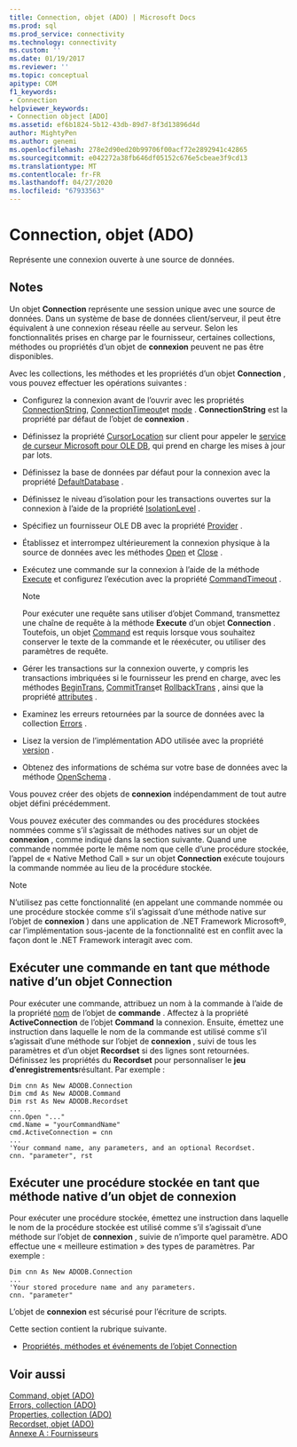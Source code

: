 ```yaml
---
title: Connection, objet (ADO) | Microsoft Docs
ms.prod: sql
ms.prod_service: connectivity
ms.technology: connectivity
ms.custom: ''
ms.date: 01/19/2017
ms.reviewer: ''
ms.topic: conceptual
apitype: COM
f1_keywords:
- Connection
helpviewer_keywords:
- Connection object [ADO]
ms.assetid: ef6b1824-5b12-43db-89d7-8f3d13896d4d
author: MightyPen
ms.author: genemi
ms.openlocfilehash: 278e2d90ed20b99706f00acf72e2892941c42865
ms.sourcegitcommit: e042272a38fb646df05152c676e5cbeae3f9cd13
ms.translationtype: MT
ms.contentlocale: fr-FR
ms.lasthandoff: 04/27/2020
ms.locfileid: "67933563"
---
```

# <a name="connection-object-ado"></a>Connection, objet (ADO)
Représente une connexion ouverte à une source de données.  
  
## <a name="remarks"></a>Notes  
 Un objet **Connection** représente une session unique avec une source de données. Dans un système de base de données client/serveur, il peut être équivalent à une connexion réseau réelle au serveur. Selon les fonctionnalités prises en charge par le fournisseur, certaines collections, méthodes ou propriétés d’un objet de **connexion** peuvent ne pas être disponibles.  
  
 Avec les collections, les méthodes et les propriétés d’un objet **Connection** , vous pouvez effectuer les opérations suivantes :  
  
-   Configurez la connexion avant de l’ouvrir avec les propriétés [ConnectionString](../../../ado/reference/ado-api/connectionstring-property-ado.md), [ConnectionTimeout](../../../ado/reference/ado-api/connectiontimeout-property-ado.md)et [mode](../../../ado/reference/ado-api/mode-property-ado.md) . **ConnectionString** est la propriété par défaut de l’objet de **connexion** .  
  
-   Définissez la propriété [CursorLocation](../../../ado/reference/ado-api/cursorlocation-property-ado.md) sur client pour appeler le [service de curseur Microsoft pour OLE DB](../../../ado/guide/appendixes/microsoft-cursor-service-for-ole-db-ado-service-component.md), qui prend en charge les mises à jour par lots.  
  
-   Définissez la base de données par défaut pour la connexion avec la propriété [DefaultDatabase](../../../ado/reference/ado-api/defaultdatabase-property.md) .  
  
-   Définissez le niveau d’isolation pour les transactions ouvertes sur la connexion à l’aide de la propriété [IsolationLevel](../../../ado/reference/ado-api/isolationlevel-property.md) .  
  
-   Spécifiez un fournisseur OLE DB avec la propriété [Provider](../../../ado/reference/ado-api/provider-property-ado.md) .  
  
-   Établissez et interrompez ultérieurement la connexion physique à la source de données avec les méthodes [Open](../../../ado/reference/ado-api/open-method-ado-connection.md) et [Close](../../../ado/reference/ado-api/close-method-ado.md) .  
  
-   Exécutez une commande sur la connexion à l’aide de la méthode [Execute](../../../ado/reference/ado-api/execute-method-ado-connection.md) et configurez l’exécution avec la propriété [CommandTimeout](../../../ado/reference/ado-api/commandtimeout-property-ado.md) .  
  
    > [!NOTE]
    >  Pour exécuter une requête sans utiliser d’objet Command, transmettez une chaîne de requête à la méthode **Execute** d’un objet **Connection** . Toutefois, un objet [Command](../../../ado/reference/ado-api/command-object-ado.md) est requis lorsque vous souhaitez conserver le texte de la commande et le réexécuter, ou utiliser des paramètres de requête.  
  
-   Gérer les transactions sur la connexion ouverte, y compris les transactions imbriquées si le fournisseur les prend en charge, avec les méthodes [BeginTrans](../../../ado/reference/ado-api/begintrans-committrans-and-rollbacktrans-methods-ado.md), [CommitTrans](../../../ado/reference/ado-api/begintrans-committrans-and-rollbacktrans-methods-ado.md)et [RollbackTrans](../../../ado/reference/ado-api/begintrans-committrans-and-rollbacktrans-methods-ado.md) , ainsi que la propriété [attributes](../../../ado/reference/ado-api/attributes-property-ado.md) .  
  
-   Examinez les erreurs retournées par la source de données avec la collection [Errors](../../../ado/reference/ado-api/errors-collection-ado.md) .  
  
-   Lisez la version de l’implémentation ADO utilisée avec la propriété [version](../../../ado/reference/ado-api/version-property-ado.md) .  
  
-   Obtenez des informations de schéma sur votre base de données avec la méthode [OpenSchema](../../../ado/reference/ado-api/openschema-method.md) .  
  
 Vous pouvez créer des objets de **connexion** indépendamment de tout autre objet défini précédemment.  
  
 Vous pouvez exécuter des commandes ou des procédures stockées nommées comme s’il s’agissait de méthodes natives sur un objet de **connexion** , comme indiqué dans la section suivante. Quand une commande nommée porte le même nom que celle d’une procédure stockée, l’appel de « Native Method Call » sur un objet **Connection** exécute toujours la commande nommée au lieu de la procédure stockée.  
  
> [!NOTE]
>  N’utilisez pas cette fonctionnalité (en appelant une commande nommée ou une procédure stockée comme s’il s’agissait d’une méthode native sur l’objet de **connexion** ) dans une application de .NET Framework Microsoft®, car l’implémentation sous-jacente de la fonctionnalité est en conflit avec la façon dont le .NET Framework interagit avec com.  
  
## <a name="execute-a-command-as-a-native-method-of-a-connection-object"></a>Exécuter une commande en tant que méthode native d’un objet Connection  
 Pour exécuter une commande, attribuez un nom à la commande à l’aide de la propriété [nom](../../../ado/reference/ado-api/name-property-ado.md) de l’objet de **commande** . Affectez à la propriété **ActiveConnection** de l’objet **Command** la connexion. Ensuite, émettez une instruction dans laquelle le nom de la commande est utilisé comme s’il s’agissait d’une méthode sur l’objet de **connexion** , suivi de tous les paramètres et d’un objet **Recordset** si des lignes sont retournées. Définissez les propriétés du **Recordset** pour personnaliser le **jeu d’enregistrements**résultant. Par exemple :  
  
```  
Dim cnn As New ADODB.Connection  
Dim cmd As New ADODB.Command  
Dim rst As New ADODB.Recordset  
...  
cnn.Open "..."  
cmd.Name = "yourCommandName"  
cmd.ActiveConnection = cnn  
...  
'Your command name, any parameters, and an optional Recordset.  
cnn. "parameter", rst  
```  
  
## <a name="execute-a-stored-procedure-as-a-native-method-of-a-connection-object"></a>Exécuter une procédure stockée en tant que méthode native d’un objet de connexion  
 Pour exécuter une procédure stockée, émettez une instruction dans laquelle le nom de la procédure stockée est utilisé comme s’il s’agissait d’une méthode sur l’objet de **connexion** , suivie de n’importe quel paramètre. ADO effectue une « meilleure estimation » des types de paramètres. Par exemple :  
  
```  
Dim cnn As New ADODB.Connection  
...  
'Your stored procedure name and any parameters.  
cnn. "parameter"  
```  
  
 L’objet de **connexion** est sécurisé pour l’écriture de scripts.  
  
 Cette section contient la rubrique suivante.  
  
-   [Propriétés, méthodes et événements de l’objet Connection](../../../ado/reference/ado-api/connection-object-properties-methods-and-events.md)  
  
## <a name="see-also"></a>Voir aussi  
 [Command, objet (ADO)](../../../ado/reference/ado-api/command-object-ado.md)   
 [Errors, collection (ADO)](../../../ado/reference/ado-api/errors-collection-ado.md)   
 [Properties, collection (ADO)](../../../ado/reference/ado-api/properties-collection-ado.md)   
 [Recordset, objet (ADO)](../../../ado/reference/ado-api/recordset-object-ado.md)   
 [Annexe A : Fournisseurs](../../../ado/guide/appendixes/appendix-a-providers.md)
